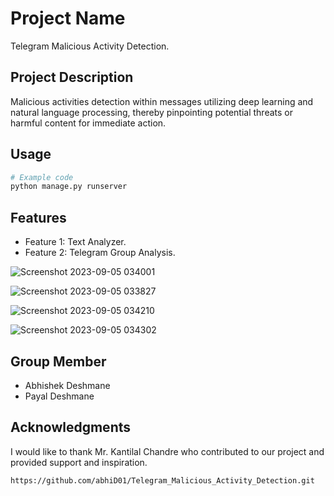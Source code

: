 
# Project Name

Telegram Malicious Activity Detection.

## Project Description

Malicious activities detection within messages utilizing deep learning and natural language processing, thereby pinpointing potential threats or harmful content for immediate action.


## Usage

```python
# Example code
python manage.py runserver
```

## Features

- Feature 1: Text Analyzer.
- Feature 2: Telegram Group Analysis.


![Screenshot 2023-09-05 034001](https://github.com/abhiD01/Telegram_Malicious_Activity_Detection/assets/138582636/45a4d97e-5d32-405d-b59d-310d5c6f85bb)

![Screenshot 2023-09-05 033827](https://github.com/abhiD01/Telegram_Malicious_Activity_Detection/assets/138582636/b3a6df5c-fcfa-47b6-bc69-feb19fd146a0)

![Screenshot 2023-09-05 034210](https://github.com/abhiD01/Telegram_Malicious_Activity_Detection/assets/138582636/5198efae-0fd2-492d-8530-1b0ff0c2ad90)

![Screenshot 2023-09-05 034302](https://github.com/abhiD01/Telegram_Malicious_Activity_Detection/assets/138582636/f4dc1ed5-65db-4d92-8cd1-b485a305e187)


## Group Member
- Abhishek Deshmane
- Payal Deshmane

## Acknowledgments

I would like to thank Mr. Kantilal Chandre who contributed to our project and provided support and inspiration. 



`https://github.com/abhiD01/Telegram_Malicious_Activity_Detection.git`

